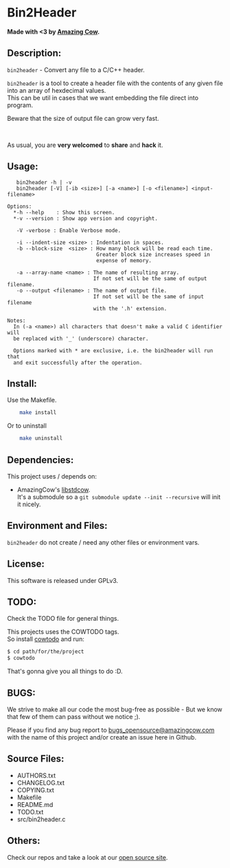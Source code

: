 # Bin2Header

**Made with <3 by [Amazing Cow](http://www.amazingcow.com).**



<!-- ####################################################################### -->
<!-- ####################################################################### -->

## Description:

```bin2header``` - Convert any file to a C/C++ header.

```bin2header``` is a tool to create a header file with the contents of 
any given file into an array of hexdecimal values.    
This can be util in cases that we want embedding the file direct into program.

Beware that the size of output file can grow very fast.

<br>

As usual, you are **very welcomed** to **share** and **hack** it.



<!-- ####################################################################### -->
<!-- ####################################################################### -->

## Usage:

``` 
   bin2header -h | -v 
   bin2header [-V] [-ib <size>] [-a <name>] [-o <filename>] <input-filename> 

Options: 
  *-h --help    : Show this screen. 
  *-v --version : Show app version and copyright. 

   -V -verbose : Enable Verbose mode. 

   -i --indent-size <size> : Indentation in spaces. 
   -b --block-size  <size> : How many block will be read each time. 
                             Greater block size increases speed in 
                             expense of memory. 

   -a --array-name <name> : The name of resulting array. 
                            If not set will be the same of output filename. 
   -o --output <filename> : The name of output file. 
                            If not set will be the same of input filename  
                            with the '.h' extension. 

Notes:
  In (-a <name>) all characters that doesn't make a valid C identifier will 
  be replaced with '_' (underscore) character.

  Options marked with * are exclusive, i.e. the bin2header will run that 
  and exit successfully after the operation.
```



<!-- ####################################################################### -->
<!-- ####################################################################### -->

## Install:

Use the Makefile.

``` bash
    make install
```

Or to uninstall

``` bash
    make uninstall
```



<!-- ####################################################################### -->
<!-- ####################################################################### -->

## Dependencies:

This project uses / depends on:

* AmazingCow's [libstdcow](http://www.github.com/AmazingCow-Libs/libstdcow).    
  It's a submodule so a ```git submodule update --init --recursive```
  will init it nicely.



<!-- ####################################################################### -->
<!-- ####################################################################### -->

## Environment and Files: 

```bin2header``` do not create / need any other files or environment vars.



<!-- ####################################################################### -->
<!-- ####################################################################### -->

## License:

This software is released under GPLv3.



<!-- ####################################################################### -->
<!-- ####################################################################### -->

## TODO:

Check the TODO file for general things.

This projects uses the COWTODO tags.   
So install [cowtodo](https://github.com/AmazingCow-Tools/COWTODO/) and run:

``` bash
$ cd path/for/the/project
$ cowtodo 
```

That's gonna give you all things to do :D.



<!-- ####################################################################### -->
<!-- ####################################################################### -->

## BUGS:

We strive to make all our code the most bug-free as possible - But we know 
that few of them can pass without we notice ;).

Please if you find any bug report to [bugs_opensource@amazingcow.com]() 
with the name of this project and/or create an issue here in Github.



<!-- ####################################################################### -->
<!-- ####################################################################### -->

## Source Files:

* AUTHORS.txt
* CHANGELOG.txt
* COPYING.txt
* Makefile
* README.md
* TODO.txt
* src/bin2header.c



<!-- ####################################################################### -->
<!-- ####################################################################### -->

## Others:
Check our repos and take a look at our [open source site](http://opensource.amazingcow.com).
